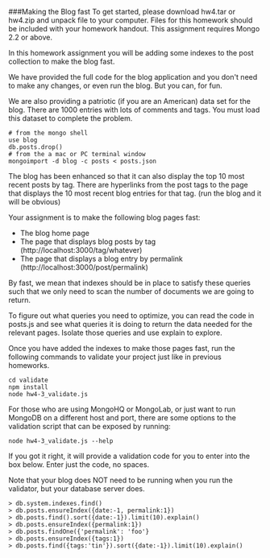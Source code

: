 ###Making the Blog fast
To get started, please download hw4.tar or hw4.zip and unpack file to your computer. Files for this homework should be included with your homework handout. This assignment requires Mongo 2.2 or above.

In this homework assignment you will be adding some indexes to the post collection to make the blog fast.

We have provided the full code for the blog application and you don't need to make any changes, or even run the blog. But you can, for fun.

We are also providing a patriotic (if you are an American) data set for the blog. There are 1000 entries with lots of comments and tags. You must load this dataset to complete the problem.

```
# from the mongo shell
use blog
db.posts.drop()
# from the a mac or PC terminal window
mongoimport -d blog -c posts < posts.json
```

The blog has been enhanced so that it can also display the top 10 most recent posts by tag. There are hyperlinks from the post tags to the page that displays the 10 most recent blog entries for that tag. (run the blog and it will be obvious)

Your assignment is to make the following blog pages fast:

- The blog home page
- The page that displays blog posts by tag (http://localhost:3000/tag/whatever)
- The page that displays a blog entry by permalink (http://localhost:3000/post/permalink)

By fast, we mean that indexes should be in place to satisfy these queries such that we only need to scan the number of documents we are going to return.

To figure out what queries you need to optimize, you can read the code in posts.js and see what queries it is doing to return the data needed for the relevant pages. Isolate those queries and use explain to explore.

Once you have added the indexes to make those pages fast, run the following commands to validate your project just like in previous homeworks.

```
cd validate
npm install
node hw4-3_validate.js
```

For those who are using MongoHQ or MongoLab, or just want to run MongoDB on a different host and port, there are some options to the validation script that can be exposed by running:

```node hw4-3_validate.js --help```

If you got it right, it will provide a validation code for you to enter into the box below. Enter just the code, no spaces.

Note that your blog does NOT need to be running when you run the validator, but your database server does.

```
> db.system.indexes.find()
> db.posts.ensureIndex({date:-1, permalink:1})
> db.posts.find().sort({date:-1}).limit(10).explain()
> db.posts.ensureIndex({permalink:1})
> db.posts.findOne({'permalink': 'foo'}
> db.posts.ensureIndex({tags:1})
> db.posts.find({tags:'tin'}).sort({date:-1}).limit(10).explain()
```